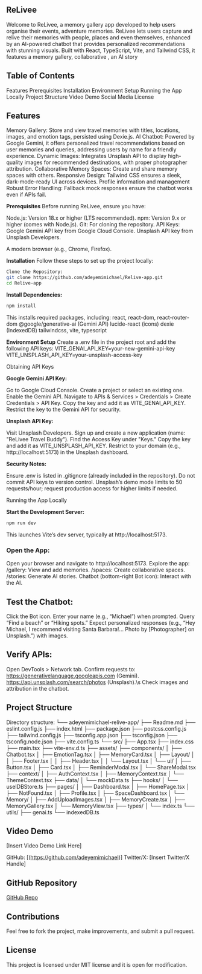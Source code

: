 ## **ReLivee**
Welcome to ReLivee, a memory gallery app developed to help users organise their events, adventure memories. ReLivee lets users capture and relive their memories with people, places and even themselves, enhanced by an AI-powered chatbot that provides personalized recommendations with stunning visuals. Built with React, TypeScript, Vite, and Tailwind CSS, it features a memory gallery, collaborative , an AI story 


## **Table of Contents**

Features
Prerequisites
Installation
Environment Setup
Running the App Locally
Project Structure
Video Demo
Social Media
License

## **Features**

Memory Gallery: Store and view travel memories with titles, locations, images, and emotion tags, persisted using Dexie.js.
AI Chatbot: Powered by Google Gemini, it offers personalized travel recommendations based on user memories and queries, addressing users by name for a friendly experience.
Dynamic Images: Integrates Unsplash API to display high-quality images for recommended destinations, with proper photographer attribution.
Collaborative Memory Spaces: Create and share memory spaces with others.
Responsive Design: Tailwind CSS ensures a sleek, dark-mode-ready UI across devices.
Profile information and management
Robust Error Handling: Fallback mock responses ensure the chatbot works even if APIs fail.

**Prerequisites**
Before running ReLivee, ensure you have:

Node.js: Version 18.x or higher (LTS recommended).
npm: Version 9.x or higher (comes with Node.js).
Git: For cloning the repository.
API Keys:
Google Gemini API key from Google Cloud Console.
Unsplash API key from Unsplash Developers.


A modern browser (e.g., Chrome, Firefox).

**Installation**
Follow these steps to set up the project locally:
``` bash 
Clone the Repository:
git clone https://github.com/adeyemimichael/Relive-app.git
cd Relive-app
```

**Install Dependencies:**
```bash
npm install
```

This installs required packages, including:
react, react-dom, react-router-dom
@google/generative-ai (Gemini API)
lucide-react (icons)
dexie (IndexedDB)
tailwindcss, vite, typescript



**Environment Setup**
Create a .env file in the project root and add the following API keys:
VITE_GENAI_API_KEY=your-new-gemini-api-key
VITE_UNSPLASH_API_KEY=your-unsplash-access-key

Obtaining API Keys

**Google Gemini API Key:**

Go to Google Cloud Console.
Create a project or select an existing one.
Enable the Gemini API.
Navigate to APIs & Services > Credentials > Create Credentials > API Key.
Copy the key and add it as VITE_GENAI_API_KEY.
Restrict the key to the Gemini API for security.


**Unsplash API Key:**

Visit Unsplash Developers.
Sign up and create a new application (name: "ReLivee Travel Buddy").
Find the Access Key under "Keys."
Copy the key and add it as VITE_UNSPLASH_API_KEY.
Restrict to your domain (e.g., http://localhost:5173) in the Unsplash dashboard.



**Security Notes:**

Ensure .env is listed in .gitignore (already included in the repository).
Do not commit API keys to version control.
Unsplash’s demo mode limits to 50 requests/hour; request production access for higher limits if needed.

Running the App Locally

**Start the Development Server:**
``` bash
npm run dev
```

This launches Vite’s dev server, typically at http://localhost:5173.

### Open the App:

Open your browser and navigate to http://localhost:5173.
Explore the app:
/gallery: View and add memories.
/spaces: Create collaborative spaces.
/stories: Generate AI stories.
Chatbot (bottom-right Bot icon): Interact with the AI.




## **Test the Chatbot:**

Click the Bot icon.
Enter your name (e.g., “Michael”) when prompted.
Query “Find a beach” or “Hiking spots.”
Expect personalized responses (e.g., “Hey Michael, I recommend visiting Santa Barbara!... Photo by [Photographer] on Unsplash.”) with images.


 ## **Verify APIs:**

Open DevTools > Network tab.
Confirm requests to:
https://generativelanguage.googleapis.com (Gemini).
https://api.unsplash.com/search/photos (Unsplash).\s
Check images and attribution in the chatbot.



   ## **Project Structure**
Directory structure:
└── adeyemimichael-relive-app/
    ├── Readme.md
    ├── eslint.config.js
    ├── index.html
    ├── package.json
    ├── postcss.config.js
    ├── tailwind.config.js
    ├── tsconfig.app.json
    ├── tsconfig.json
    ├── tsconfig.node.json
    ├── vite.config.ts
    └── src/
        ├── App.tsx
        ├── index.css
        ├── main.tsx
        ├── vite-env.d.ts
        ├── assets/
        ├── components/
        │   ├── Chatbot.tsx
        │   ├── EmotionTag.tsx
        │   ├── MemoryCard.tsx
        │   ├── Layout/
        │   │   ├── Footer.tsx
        │   │   ├── Header.tsx
        │   │   └── Layout.tsx
        │   └── ui/
        │       ├── Button.tsx
        │       ├── Card.tsx
        │       ├── ReminderModal.tsx
        │       └── ShareModal.tsx
        ├── context/
        │   ├── AuthContext.tsx
        │   ├── MemoryContext.tsx
        │   └── ThemeContext.tsx
        ├── data/
        │   └── mockData.ts
        ├── hooks/
        │   └── useIDBStore.ts
        ├── pages/
        │   ├── Dashboard.tsx
        │   ├── HomePage.tsx
        │   ├── NotFound.tsx
        │   ├── Profile.tsx
        │   ├── SpaceDashboard.tsx
        │   └── Memory/
        │       ├── AddUploadImages.tsx
        │       ├── MemoryCreate.tsx
        │       ├── MemoryGallery.tsx
        │       └── MemoryView.tsx
        ├── types/
        │   └── index.ts
        └── utils/
            ├── genai.ts
            └── indexedDB.ts


 ## **Video Demo**
[Insert Video Demo Link Here]

GitHub: [(https://github.com/adeyemimichael)]
Twitter/X: [Insert Twitter/X Handle]

## **GitHub Repository**  
[GitHub Repo](https://github.com/adeyemimichael/Relive-app)  

## **Contributions**  

Feel free to fork the project, make improvements, and submit a pull request. 

## **License**  
This project is licensed under MIT license and it is open for modification.
